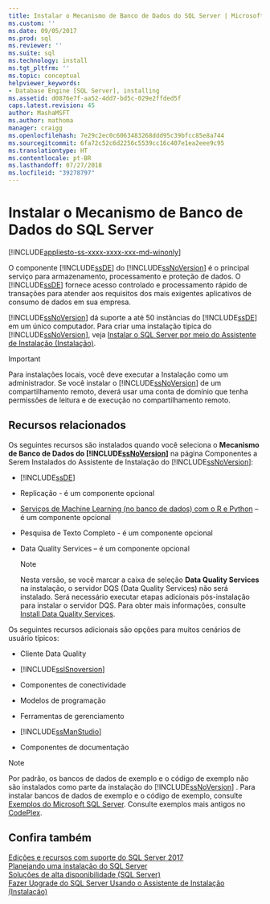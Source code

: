 ```yaml
---
title: Instalar o Mecanismo de Banco de Dados do SQL Server | Microsoft Docs
ms.custom: ''
ms.date: 09/05/2017
ms.prod: sql
ms.reviewer: ''
ms.suite: sql
ms.technology: install
ms.tgt_pltfrm: ''
ms.topic: conceptual
helpviewer_keywords:
- Database Engine [SQL Server], installing
ms.assetid: d0876e7f-aa52-4dd7-bd5c-029e2ffded5f
caps.latest.revision: 45
author: MashaMSFT
ms.author: mathoma
manager: craigg
ms.openlocfilehash: 7e29c2ec0c6063483268ddd95c39bfcc85e8a744
ms.sourcegitcommit: 6fa72c52c6d2256c5539cc16c407e1ea2eee9c95
ms.translationtype: HT
ms.contentlocale: pt-BR
ms.lasthandoff: 07/27/2018
ms.locfileid: "39278797"
---
```

# <a name="install-sql-server-database-engine"></a>Instalar o Mecanismo de Banco de Dados do SQL Server

[!INCLUDE[appliesto-ss-xxxx-xxxx-xxx-md-winonly](../../includes/appliesto-ss-xxxx-xxxx-xxx-md-winonly.md)]

O componente [!INCLUDE[ssDE](../../includes/ssde-md.md)] do [!INCLUDE[ssNoVersion](../../includes/ssnoversion-md.md)] é o principal serviço para armazenamento, processamento e proteção de dados. O [!INCLUDE[ssDE](../../includes/ssde-md.md)] fornece acesso controlado e processamento rápido de transações para atender aos requisitos dos mais exigentes aplicativos de consumo de dados em sua empresa.  
  
[!INCLUDE[ssNoVersion](../../includes/ssnoversion-md.md)] dá suporte a até 50 instâncias do [!INCLUDE[ssDE](../../includes/ssde-md.md)] em um único computador. Para criar uma instalação típica do [!INCLUDE[ssNoVersion](../../includes/ssnoversion-md.md)], veja [Instalar o SQL Server por meio do Assistente de Instalação &#40;Instalação&#41;](../../database-engine/install-windows/install-sql-server-from-the-installation-wizard-setup.md).  
  
>[!IMPORTANT]
>Para instalações locais, você deve executar a Instalação como um administrador. Se você instalar o [!INCLUDE[ssNoVersion](../../includes/ssnoversion-md.md)] de um compartilhamento remoto, deverá usar uma conta de domínio que tenha permissões de leitura e de execução no compartilhamento remoto.  
  
## <a name="related-features"></a>Recursos relacionados

Os seguintes recursos são instalados quando você seleciona o **Mecanismo de Banco de Dados do [!INCLUDE[ssNoVersion](../../includes/ssnoversion-md.md)]** na página Componentes a Serem Instalados do Assistente de Instalação do [!INCLUDE[ssNoVersion](../../includes/ssnoversion-md.md)]:  
  
-   [!INCLUDE[ssDE](../../includes/ssde-md.md)]  
  
-   Replicação - é um componente opcional  

-   [Serviços de Machine Learning (no banco de dados) com o R e Python](../../advanced-analytics/install/sql-machine-learning-services-windows-install.md) – é um componente opcional

-   Pesquisa de Texto Completo - é um componente opcional  
  
-   Data Quality Services – é um componente opcional  
  
    > [!NOTE]  
    >  Nesta versão, se você marcar a caixa de seleção **Data Quality Services** na instalação, o servidor DQS (Data Quality Services) não será instalado. Será necessário executar etapas adicionais pós-instalação para instalar o servidor DQS. Para obter mais informações, consulte [Install Data Quality Services](../../data-quality-services/install-windows/install-data-quality-services.md).  
  
 Os seguintes recursos adicionais são opções para muitos cenários de usuário típicos:  
  
-   Cliente Data Quality  
  
-   [!INCLUDE[ssISnoversion](../../includes/ssisnoversion-md.md)]  
  
-   Componentes de conectividade  
  
-   Modelos de programação  
  
-   Ferramentas de gerenciamento  
  
-   [!INCLUDE[ssManStudio](../../includes/ssmanstudio-md.md)]  
  
-   Componentes de documentação  
  
> [!NOTE]  
>  Por padrão, os bancos de dados de exemplo e o código de exemplo não são instalados como parte da instalação do [!INCLUDE[ssNoVersion](../../includes/ssnoversion-md.md)] . Para instalar bancos de dados de exemplo e o código de exemplo, consulte [Exemplos do Microsoft SQL Server](../../sample/microsoft-sql-server-samples.md). Consulte exemplos mais antigos no [CodePlex](http://go.microsoft.com/fwlink/?LinkId=87843).  
  
## <a name="see-also"></a>Confira também  
 [Edições e recursos com suporte do SQL Server 2017](~/sql-server/editions-and-components-of-sql-server-2017.md)   
 [Planejando uma instalação do SQL Server](../../sql-server/install/planning-a-sql-server-installation.md)   
 [Soluções de alta disponibilidade &#40;SQL Server&#41;](../../sql-server/failover-clusters/high-availability-solutions-sql-server.md)   
 [Fazer Upgrade do SQL Server Usando o Assistente de Instalação &#40;Instalação&#41;](../../database-engine/install-windows/upgrade-sql-server-using-the-installation-wizard-setup.md)  
  
  
